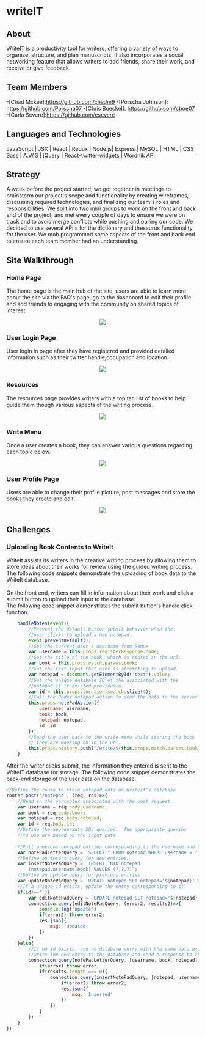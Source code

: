 # writeIT


## About
WriteIT is a productivity tool for writers, offering a variety of ways to organize, structure, and plan manuscripts. It also incorporates a social networking feature that allows writers to add friends, share their work, and receive or give feedback.

## Team Members
-[Chad Mckee]:<https://github.com/chadm9>
-[Porscha Johnson]: <https://github.com/Porscha07>
-[Chris Boeckel]: <https://github.com/cboe07>
-[Carla Severe]:<https://github.com/csevere>

## Languages and Technologies

JavaScript | JSX | React | Redux | Node.js| Express | MySQL | HTML | CSS | Sass | A.W.S | jQuery | React-twitter-widgets | Wordnik API


## Strategy

A week before the project started, we got together in meetings to brainstorm our project's scope and functionality by creating  wireframes, discussing required technologies, and finalizing our team's roles and responsibilities. We  split into two mini groups to work on the front and back end of the project, and met every couple of days to ensure we were on track and to avoid merge conflicts while pushing and pulling our code. We decided to use several API's for the dictionary and thesaurus functionality for the user. We mob programmed some aspects of the front and back end to ensure each team member had an understanding.

## Site Walkthrough

 ### Home Page
The home page is the main hub of the site, users are able to learn more about the site via the FAQ's page, go to the dashboard to edit their profile and add friends to engaging with the community on shared topics of interest.

<p align='center'>
  <img src="public/writeIt-home.png">
</p>

### User Login Page
User login in page after they have registered and provided detailed information such as their twitter handle,occupation and location.

<p align='center'>
  <img src="public/writeIt-user-login.png">
 </p>


 ### Resources
 The resources page provides writers with a top ten list of books to help guide them though various aspects of the writing process. 

<p align='center'>
  <img src="public/writeIt-resources.png">
</p>

### Write Menu
Once a user creates a book, they can answer various questions regarding each topic below.

<p align='center'>
  <img src="public/writeIt-Menu.png">
 </p>

### User Profile Page
Users are able to change their profile picture, post messages and store the books they create and edit.

 <p align='center'>
 	<img src='public/writeIt-user-page.png'>
 </p>
 
## Challenges

### Uploading Book Contents to WriteIt
WriteIt assists its writers in the creative writing process by
allowing them to store ideas about their works for review using
the guided writing process.  The following code snippets demonstrate
the uploading of book data to the WriteIt database.
<br><br>
On the front end, writers can fill in information about their work
and click a submit button to upload their input to the database.  
The following code snippet demonstrates the submit button's handle
click function.
```JavaScript
    handleNotes(event){
        //Prevent the default button submit behavior when the
        //user clicks to upload a new notepad.
        event.preventDefault();
        //Get the current user's username from Redux
        var username = this.props.registerResponse.name;
        //Get the title of the book, which is stored in the url.
        var book = this.props.match.params.book;
        //Get the text input that user is attempting to upload.
        var notepad = document.getElementById('text').value;
        //Get the unique database ID of the associated with the 
        //notepad if it existed previouslu.
        var id = this.props.location.search.slice(4);
        //Call the Redux notepad action to send the data to the server
        this.props.notePadAction({
            username: username,
            book: book,
            notepad: notepad,
            id: id
        });
        //Send the user back to the write menu while storing the book
        // they are wooking on in the url.  
        this.props.history.push(`/write/${this.props.match.params.book}`);
    }
```
After the writer clicks submit, the information they entered is sent to 
the WriteIT database for storage.  The following code snippet demonstrates
the back-end storage of the user data on the database.
```JavaScript
//Define the route to store notepad data on WriteIt's database
router.post('/notepad', (req, res)=>{
    //Read in the variables associated with the post request.
    var username = req.body.username;
    var book = req.body.book;
    var notepad = req.body.notepad;
    var id = req.body.id;
    //Define the appropriate SQL queries.  The appropriate queries
    //to use are based on the input data.
    
    //Pull previous notepad entries corresponding to the username and book title.
    var notePadLetterQuery = `SELECT * FROM notepad WHERE username = ? AND book = ? AND notepad = ?`;
    //Define an insert query for new entries.
    var insertNotePadQuery = `INSERT INTO notepad
        (notepad,username,book) VALUES (?,?,?)`;
    //Define an update query for previous entries
    var updateNotePadQuery = `UPDATE notepad SET notepad='${notepad}' WHERE username='${username}' AND book='${book}';`;
    //If a unique id exists, update the entry corresponding to it.
    if(id!==''){
        var editNotePadQuery = `UPDATE notepad SET notepad='${notepad}' WHERE id='${id}';`;
        connection.query(editNotePadQuery, (error2, results2)=>{
            console.log('update')
            if(error2) throw error2;
            res.json({
                msg: 'Updated'
            })
        })
    }else{
        //If no id exists, and no database entry with the same data exists,
        //write the new entry to the database and send a response to the front-end.
        connection.query(notePadLetterQuery, [username, book, notepad], (error,results)=>{
            if(error) throw error;
            if(results.length === 0){
                connection.query(insertNotePadQuery, [notepad, username, book],(error2, results2)=>{
                    if(error2) throw error2;
                    res.json({
                        msg: 'Inserted'
                    })
                })
            }
        })
    }
});
